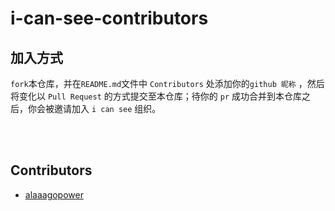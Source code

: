 # i-can-see-contributors

## 加入方式
`fork`本仓库，并在`README.md`文件中 `Contributors` 处添加你的`github 昵称`
，然后将变化以 `Pull Request` 的方式提交至本仓库；待你的 `pr` 成功合并到本仓库之后，你会被邀请加入 `i can see` 组织。



<br>
<br>


## Contributors
- [alaaagopower](https://github.com/alaaagopower)
